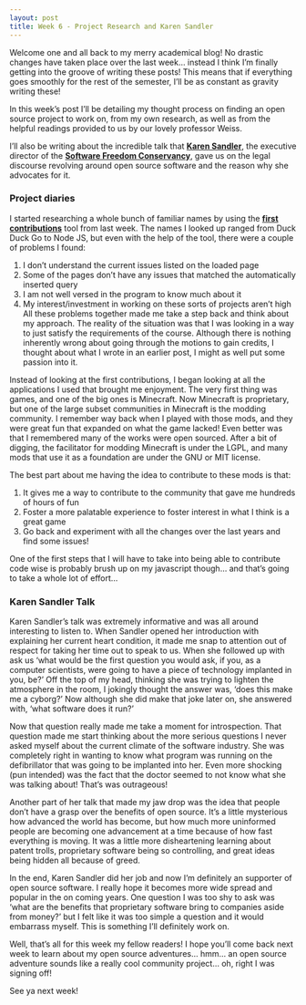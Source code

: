 ```yaml
---
layout: post
title: Week 6 - Project Research and Karen Sandler
---
```


Welcome one and all back to my merry academical blog! No drastic changes have taken place over the last week… instead I think I’m finally getting into the groove of writing these posts! This means that if everything goes smoothly for the rest of the semester, I’ll be as constant as gravity writing these!

In this week’s post I’ll be detailing my thought process on finding an open source project to work on, from my own research, as well as from the helpful readings provided to us by our lovely professor Weiss.

I’ll also be writing about the incredible talk that **[Karen Sandler]( https://en.wikipedia.org/wiki/Karen_Sandler)**, the executive director of the **[Software Freedom Conservancy]( https://sfconservancy.org/)**, gave us on the legal discourse revolving around open source software and the reason why she advocates for it.

### Project diaries
I started researching a whole bunch of familiar names by using the **[first contributions]( https://firstcontributions.github.io/)** tool from last week. The names I looked up ranged from Duck Duck Go to Node JS, but even with the help of the tool, there were a couple of problems I found: 
1.	I don’t understand the current issues listed on the loaded page
2.	Some of the pages don’t have any issues that matched the automatically inserted query
3.	I am not well versed in the program to know much about it
4.	My interest/investment in working on these sorts of projects aren’t high
All these problems together made me take a step back and think about my approach. The reality of the situation was that I was looking in a way to just satisfy the requirements of the course. Although there is nothing inherently wrong about going through the motions to gain credits, I thought about what I wrote in an earlier post, I might as well put some passion into it.

Instead of looking at the first contributions, I began looking at all the applications I used that brought me enjoyment. The very first thing was games, and one of the big ones is Minecraft. Now Minecraft is proprietary, but one of the large subset communities in Minecraft is the modding community. I remember way back when I played with those mods, and they were great fun that expanded on what the game lacked! Even better was that I remembered many of the works were open sourced. After a bit of digging, the facilitator for modding Minecraft is under the LGPL, and many mods that use it as a foundation are under the GNU or MIT license.

The best part about me having the idea to contribute to these mods is that:
1.	It gives me a way to contribute to the community that gave me hundreds of hours of fun
2.	Foster a more palatable experience to foster interest in what I think is a great game
3.	Go back and experiment with all the changes over the last years and find some issues!

One of the first steps that I will have to take into being able to contribute code wise is probably brush up on my javascript though… and that’s going to take a whole lot of effort…

### Karen Sandler Talk
Karen Sandler’s talk was extremely informative and was all around interesting to listen to. When Sandler opened her introduction with explaining her current heart condition, it made me snap to attention out of respect for taking her time out to speak to us. When she followed up with ask us ‘what would be the first question you would ask, if you, as a computer scientists, were going to have a piece of technology implanted in you, be?’ Off the top of my head, thinking she was trying to lighten the atmosphere in the room, I jokingly thought the answer was, ‘does this make me a cyborg?’ Now although she did make that joke later on, she answered with, ‘what software does it run?’ 

Now that question really made me take a moment for introspection. That question made me start thinking about the more serious questions I never asked myself about the current climate of the software industry. She was completely right in wanting to know what program was running on the defibrillator that was going to be implanted into her. Even more shocking (pun intended) was the fact that the doctor seemed to not know what she was talking about! That’s was outrageous!

Another part of her talk that made my jaw drop was the idea that people don’t have a grasp over the benefits of open source. It’s a little mysterious how advanced the world has become, but how much more uninformed people are becoming one advancement at a time because of how fast everything is moving. It was a little more disheartening learning about patent trolls, proprietary software being so controlling, and great ideas being hidden all because of greed.

In the end, Karen Sandler did her job and now I’m definitely an supporter of open source software. I really hope it becomes more wide spread and popular in the on coming years. One question I was too shy to ask was ‘what are the benefits that proprietary software bring to companies aside from money?’ but I felt like it was too simple a question and it would embarrass myself. This is something I’ll definitely work on.

Well, that’s all for this week my fellow readers! I hope you’ll come back next week to learn about my open source adventures… hmm… an open source adventure sounds like a really cool community project… oh, right I was signing off!

See ya next week!

